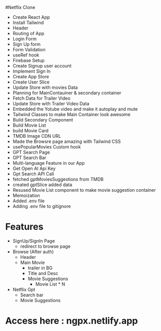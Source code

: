 #Netflix Clone
- Create React App
- Install Tailwind
- Header
- Routing of App
- Login Form
- Sign Up form
- Form Validation
- useRef hook
- Firebase Setup
- Create Signup user account
- Implement Sign In
- Create App Store
- Create User Slice
- Update Store with movies Data
- Planning for MainContauiner & secondary container
- Fetch Data for Trailer Video
- Update Store with Trailer Video Data
- Embedded the Yotube video and make it autoplay and mute
- Tailwind Classes to make Main Container look awesome
- Build Secondary Component
- Build Movie List
- build Movie Card
- TMDB Image CDN URL
- Made the Browsre page amazing with Tailwind CSS
- usePopularMovies Custom hook
- GPT Search Page
- GPT Search Bar
- Multi-language Feature in our App
- Get Open AI Api Key
- Gpt Search API Call
- fetched gptMoviesSuggestions from TMDB
- created gptSlice added data
- Resused Movie List component to make movie suggestion container
- Memoization
- Added .env file
- Adding .env file to gitignore


# Features
 - SignUp/SignIn Page
    - redirect to browse page
 - Browse (After auth)
    - Header
    - Main Movie
        - trailer in BG
        - Title and Desc
        - Movie Suggestions
            - Movie List * N
 - Netflix Gpt
    - Search bar
    - Movie Suggestions   


# Access here : ngpx.netlify.app